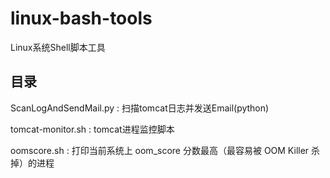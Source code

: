# linux-bash-tools
Linux系统Shell脚本工具

## 目录
ScanLogAndSendMail.py : 扫描tomcat日志并发送Email(python)

tomcat-monitor.sh : tomcat进程监控脚本

oomscore.sh : 打印当前系统上 oom_score 分数最高（最容易被 OOM Killer 杀掉）的进程

